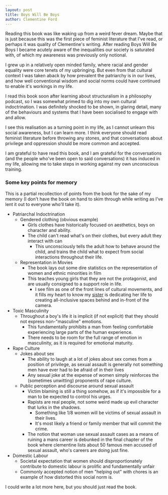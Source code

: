 ```yaml
---
layout: post
title: Boys Will Be Boys
author: Clementine Ford
---
```


Reading this book was like waking up from a weird fever dream. Maybe that is just because this was the first piece of feminist literature that I've read, or perhaps it was quality of Clementine's writing. After reading Boys Will Be Boys I became acutely aware of the inequalities our society is saturated with, of which my awareness was previously only notional. 

I grew up in a relatively open minded family, where racial and gender equality were core tenets of my upbringing. But even from that cultural context I was taken aback by how prevalent the patriarchy is in our lives, and how well conventional wisdom and social norms could have continued to enable it's workings in my life.

I read this book soon after learning about structuralism in a philosophy podcast, so I was somewhat primed to dig into my own cultural indoctrination. I was definitely shocked to be shown, in glaring detail, many of the behaviours and systems that I have been socialised to engage with and allow.

I see this realisation as a turning point in my life, as I cannot unlearn this social awareness, but I can learn more. I think everyone should read feminist literature before throwing any stones, and that conversations about privilege and oppression should be more common and accepted.

I am grateful to have read this book, and I am grateful for the conversations (and the people who've been open to said conversations) it has induced in my life, allowing me to take steps in working against my own unconscious training.

### Some key points for memory

This is a partial recollection of points from the book for the sake of my memory (I don't have the book on hand to skim through while writing as I've lent it out to everyone who'll take it).

* Patriarchal Indoctrination
  * Gendered clothing (obvious example)
    * Girls clothes have historically focused on aesthetics, boys on character and ability.
    * The child can't read what's on their clothes, but every adult they interact with can
      * This unconsciously tells the adult how to behave around the child, and trains the child what to expect from social interactions throughout their life.
  * Representation in Movies
    * The book lays out some dire statistics on the representation of women and ethnic minorities in film
    * This teaches young girls that they are not the protagonist, and are usually consigned to a support role in life.
      * I see film as one of the front lines of cultural movements, and it fills my heart to know my [sister](https://www.niamhswannack.com/) is dedicating her life to creating all-inclusive spaces behind and in-front of the camera.
* Toxic Masculinity
  * Throughout a boy's life it is implicit (if not explicit) that they should not express non-"masculine" emotions.
    * This fundamentally prohibits a man from feeling comfortable experiencing large parts of the human experience.
    * There needs to be room for the full range of emotion in masculinity, as it is required for emotional maturity.
* Rape Culture
  * Jokes about sex
    * The ability to laugh at a lot of jokes about sex comes from a position of privilege, as sexual assault is generally not something men have ever had to be afraid of in their lives
    * Any sexual joke at the expense of women simply reinforces the (sometimes unwitting) proponents of rape culture.
  * Public perception and discourse around sexual assault
    * Victim blaming is still a thing somehow, as if it's impossible for a man to be expected to control his urges.
    * Rapists are real people, not some weird made up evil character that lurks in the shadows.
      * Something like 1/8 women will be victims of sexual assault in their lives.
      * It's most likely a friend or family member that will commit the crime.
    * The notion that woman use sexual assault cases as a means of ruining a mans career is debunked in the final chapter of the book where clementine lists about 50 famous men accused of sexual assault, who's careers are doing just fine.
* Domestic Labour
  * Societal expectation that women should disproportionately contribute to domestic labour is prolific and fundamentally unfair
  * Commonly accepted notion of men "helping out" with chores is an example of how distorted this social norm is.

I could write a lot more here, but you should just read the book.